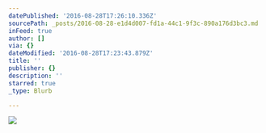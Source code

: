 ```yaml
---
datePublished: '2016-08-28T17:26:10.336Z'
sourcePath: _posts/2016-08-28-e1d4d007-fd1a-44c1-9f3c-890a176d3bc3.md
inFeed: true
author: []
via: {}
dateModified: '2016-08-28T17:23:43.879Z'
title: ''
publisher: {}
description: ''
starred: true
_type: Blurb

---
```

![](https://the-grid-user-content.s3-us-west-2.amazonaws.com/9d91127c-c12f-4514-b96f-1a67849c7a8f.jpg)